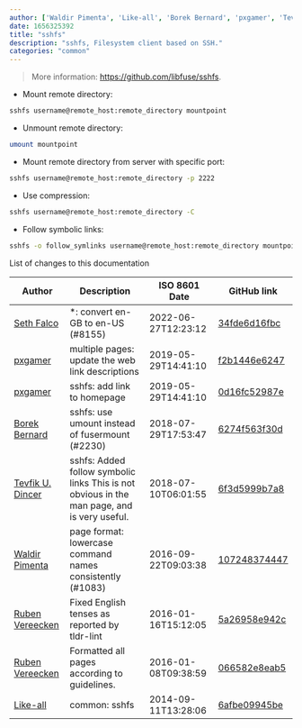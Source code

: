 ```yaml
---
author: ['Waldir Pimenta', 'Like-all', 'Borek Bernard', 'pxgamer', 'Tevfik U. Dincer', 'Seth Falco', 'Ruben Vereecken']
date: 1656325392
title: "sshfs"
description: "sshfs, Filesystem client based on SSH."
categories: "common"
---
```

> More information: <https://github.com/libfuse/sshfs>.

- Mount remote directory:

```bash
sshfs username@remote_host:remote_directory mountpoint
```

- Unmount remote directory:

```bash
umount mountpoint
```

- Mount remote directory from server with specific port:

```bash
sshfs username@remote_host:remote_directory -p 2222
```

- Use compression:

```bash
sshfs username@remote_host:remote_directory -C
```

- Follow symbolic links:

```bash
sshfs -o follow_symlinks username@remote_host:remote_directory mountpoint
```
List of changes to this documentation


Author | Description | ISO 8601 Date | GitHub link
------|-----|-----|-----
[Seth Falco](mailto:seth@falco.fun) | *: convert en-GB to en-US (#8155) | 2022-06-27T12:23:12 | [34fde6d16fbc](https://github.com/tldr-pages/tldr/commit/34fde6d16fbc0a3c45fff5903f0fc2597547b1bb)
[pxgamer](mailto:owzie123@gmail.com) | multiple pages: update the web link descriptions | 2019-05-29T14:41:10 | [f2b1446e6247](https://github.com/tldr-pages/tldr/commit/f2b1446e6247d3e794ee6577dee0c867dfc9af26)
[pxgamer](mailto:owzie123@gmail.com) | sshfs: add link to homepage | 2019-05-29T14:41:10 | [0d16fc52987e](https://github.com/tldr-pages/tldr/commit/0d16fc52987e155b24e1f46360635407254908d8)
[Borek Bernard](mailto:borekb@gmail.com) | sshfs: use umount instead of fusermount (#2230) | 2018-07-29T17:53:47 | [6274f563f30d](https://github.com/tldr-pages/tldr/commit/6274f563f30d430059e7f979dd555c1b89d1fc43)
[Tevfik U. Dincer](mailto:udincer@users.noreply.github.com) | sshfs: Added follow symbolic links This is not obvious in the man page, and is very useful. | 2018-07-10T06:01:55 | [6f3d5999b7a8](https://github.com/tldr-pages/tldr/commit/6f3d5999b7a81b2a504a6ad3b6d5772e5cdae15d)
[Waldir Pimenta](mailto:waldyrious@gmail.com) | page format: lowercase command names consistently (#1083) | 2016-09-22T09:03:38 | [107248374447](https://github.com/tldr-pages/tldr/commit/1072483744475ab5a25c87e8eb7ed10c99dd6ed8)
[Ruben Vereecken](mailto:rubenvereecken@gmail.com) | Fixed English tenses as reported by tldr-lint | 2016-01-16T15:12:05 | [5a26958e942c](https://github.com/tldr-pages/tldr/commit/5a26958e942c16ccf9eb1a58bfe4e410b1707e64)
[Ruben Vereecken](mailto:rubenvereecken@gmail.com) | Formatted all pages according to guidelines. | 2016-01-08T09:38:59 | [066582e8eab5](https://github.com/tldr-pages/tldr/commit/066582e8eab57bce9861cc8d379e158d61f1cc95)
[Like-all](mailto:like-all@yandex.com) | common: sshfs | 2014-09-11T13:28:06 | [6afbe09945be](https://github.com/tldr-pages/tldr/commit/6afbe09945be06c7d1448a03400cb55f4a7a26ab)

